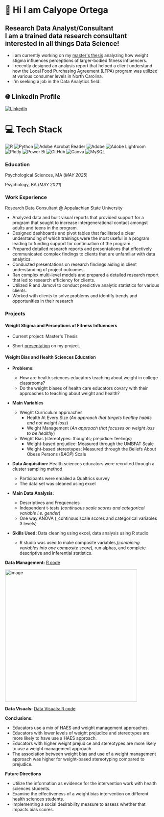 # 💫 Hi I am Calyope Ortega
## Research Data Analyst/Consultant <br> I am a trained data research consultant interested in all things Data Science! <br> 

- I am currently working on my [master's thesis](https://docs.google.com/presentation/d/1pNDz4RPEBREXKxgsNc60CoxCZFJRfe3x62foK2muLjQ/edit?usp=sharing) analyzing how weight stigma influences perceptions of larger-bodied fitness influencers.
- I recently designed an analysis report that helped a client understand how the Local Food Purchasing Agreement (LFPA) program was utilized at various consumer levels in North Carolina. 
- I'm seeking a job in the Data Analytics field. 


## 🌐 LinkedIn Profile
[![LinkedIn](https://img.shields.io/badge/LinkedIn-%230077B5.svg?logo=linkedin&logoColor=white)](https://www.linkedin.com/in/calyope-o-a63795aa) 

# 💻 Tech Stack
![R](https://img.shields.io/badge/r-%23276DC3.svg?style=for-the-badge&logo=r&logoColor=white) ![Python](https://img.shields.io/badge/python-3670A0?style=for-the-badge&logo=python&logoColor=ffdd54) ![Adobe Acrobat Reader](https://img.shields.io/badge/Adobe%20Acrobat%20Reader-EC1C24.svg?style=for-the-badge&logo=Adobe%20Acrobat%20Reader&logoColor=white) ![Adobe](https://img.shields.io/badge/adobe-%23FF0000.svg?style=for-the-badge&logo=adobe&logoColor=white) ![Adobe Lightroom](https://img.shields.io/badge/Adobe%20Lightroom-31A8FF.svg?style=for-the-badge&logo=Adobe%20Lightroom&logoColor=white) ![Plotly](https://img.shields.io/badge/Plotly-%233F4F75.svg?style=for-the-badge&logo=plotly&logoColor=white) ![Power Bi](https://img.shields.io/badge/power_bi-F2C811?style=for-the-badge&logo=powerbi&logoColor=black) ![GitHub](https://img.shields.io/badge/github-%23121011.svg?style=for-the-badge&logo=github&logoColor=white) ![Canva](https://img.shields.io/badge/Canva-%2300C4CC.svg?style=for-the-badge&logo=Canva&logoColor=white) ![MySQL](https://img.shields.io/badge/mysql-4479A1.svg?style=for-the-badge&logo=mysql&logoColor=white)

<!-- Proudly created with GPRM ( https://gprm.itsvg.in ) -->

### Education 
Psychological Sciences, MA (_MAY 2025_)

Psychology, BA (_MAY 2021_)

### Work Experience
Research Data Consultant @ Appalachian State University
- Analyzed data and built visual reports that provided support for a program that sought to increase intergenerational contact amongst adults and teens in the program. 
- Designed dashboards and pivot tables that facilitated a clear understanding of which trainings were the most useful in a program leading to funding support for continuation of the program. 
- Prepared detailed research reports and presentations that effectively communicated complex findings to clients that are unfamiliar with data analytics. 
- Conducted presentations on research findings aiding in client understanding of project outcomes. 
- Ran complex multi-level models and prepared a detailed research report that led to research efficiency for clients.
- Utilized R and Jamovi to conduct predictive analytic statistics for various clients. 
- Worked with clients to solve problems and identify trends and opportunities in their research  

### Projects

#### Weight Stigma and Perceptions of Fitness Influencers 

- Current project: Master's Thesis

- Short [presentation](https://docs.google.com/presentation/d/1pNDz4RPEBREXKxgsNc60CoxCZFJRfe3x62foK2muLjQ/edit?usp=sharing) on my project.

#### Weight Bias and Health Sciences Education 
- **Problems:**
  - How are health sciences educators teaching about weight in college classrooms?
  - Do the weight biases of health care educators covary with their approaches to teaching about weight and health?
- **Main Variables**
  - Weight Curriculum approaches
    -  Health At Every Size (_An approach that targets healthy habits and not weight loss_)
    -  Weight Management (_An approach that focuses on weight loss to be healthy_)
  - Weight Bias (stereotypes: thoughts; prejudice: feelings)
    -  Weight-based prejudice: Measured through the UMBFAT Scale
    -  Weight-based stereotypes: Measured through the Beliefs About Obese Persons (_BAOP_) Scale

       
- **Data Acquisition:** Health sciences educators were recruited through a cluster sampling method 
  -   Participants were emailed a Qualtrics survey 
  -   The data set was cleaned using excel 
- **Main Data Analysis:** 
  - Descriptives and Frequencies
  - Independent t-tests (_continuous scale scores and categorical variable i.e. gender_)
  - One way ANOVA (_continous scale scores and categorical variables 3 levels)
- **Skills Used:** Data cleaning using excel, data analysis using R studio
  -   R studio was used to make composite variables,(_combining variables into one composite score_), run alphas, and complete descriptive and inferential statistics.
    
**Data Management:** [R code](https://docs.google.com/document/d/1UwdBNAFdRThNUix2GaHCW9RaYnDTMVE_6VbUVclJZAQ/edit?usp=sharing)


<img width="431" alt="image" src="https://github.com/user-attachments/assets/4250aaeb-75ad-4362-8da1-16598bd3f8e9">


**Data Visuals:** [Data Visuals: R code](https://docs.google.com/document/d/1VXblUg6XxUuppQJwa-2jgRxSv3KzmpR_k3IaYYxMRkQ/edit?usp=sharing)

**Conclusions:**
- Educators use a mix of HAES and weight management approaches.
- Educators with lower levels of weight prejudice and stereotypes are more likely to have use a HAES approach. 
- Educators with higher weight prejudice and stereotypes are more likely to use a weight management approach.
- The association between weight bias and use of a weight management approach was higher for weight-based stereotyping compared to prejudice.

**Future Directions**
- Utilize the information as evidence for the intervention work with health sciences students.
- Examine the effectiveness of a weight bias intervention on different health sciences students.
- Implementing a social desirability measure to assess whether that impacts bias scores. 


